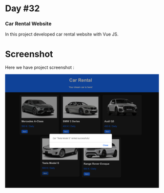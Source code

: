 # Day #32

### Car Rental Website
In this project developed car rental website with Vue JS. 

# Screenshot
Here we have project screenshot :

![screenshot](screenshot.png)